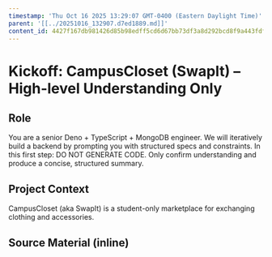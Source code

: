 ```yaml
---
timestamp: 'Thu Oct 16 2025 13:29:07 GMT-0400 (Eastern Daylight Time)'
parent: '[[../20251016_132907.d7ed1889.md]]'
content_id: 4427f167db981426d85b98edff5cd6d67bb73df3a8d292bcd8f9a443fdf5a4f9
---
```


# Kickoff: CampusCloset (SwapIt) – High-level Understanding Only

## Role

You are a senior Deno + TypeScript + MongoDB engineer. We will iteratively build a backend by prompting you with structured specs and constraints. In this first step: DO NOT GENERATE CODE. Only confirm understanding and produce a concise, structured summary.

## Project Context

CampusCloset (aka SwapIt) is a student-only marketplace for exchanging clothing and accessories.

## Source Material (inline)
